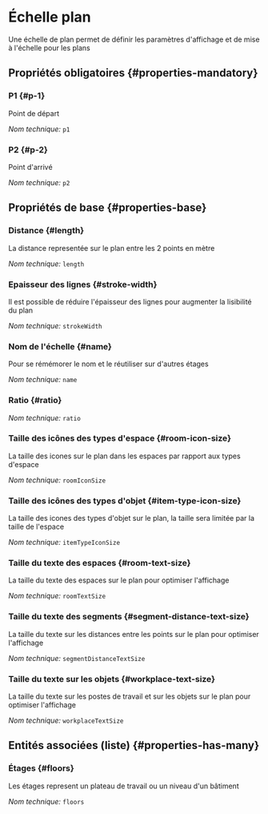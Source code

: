 # Échelle plan
<!--- THIS FILE IS GENERATED PLEASE DO NOT EDIT IT DIRECTLY --->

Une échelle de plan permet de définir les paramètres d'affichage et de mise à l'échelle pour les plans

<OH code="mapScale"/>




## Propriétés obligatoires {#properties-mandatory}
    
### P1 {#p-1}

Point de départ

*Nom technique:* ```p1```
<PH code="mapScale:p1"/>

### P2 {#p-2}

Point d'arrivé

*Nom technique:* ```p2```
<PH code="mapScale:p2"/>

    


## Propriétés de base {#properties-base}
    
### Distance {#length}

La distance representée sur le plan entre les 2 points en mètre

*Nom technique:* ```length```
<PH code="mapScale:length"/>

### Epaisseur des lignes {#stroke-width}

Il est possible de réduire l'épaisseur des lignes pour augmenter la lisibilité du plan

*Nom technique:* ```strokeWidth```
<PH code="mapScale:strokeWidth"/>

### Nom de l'échelle {#name}

Pour se rémémorer le nom et le réutiliser sur d'autres étages

*Nom technique:* ```name```
<PH code="mapScale:name"/>

### Ratio {#ratio}



*Nom technique:* ```ratio```
<PH code="mapScale:ratio"/>

### Taille des icônes des types d'espace {#room-icon-size}

La taille des icones sur le plan dans les espaces par rapport aux types d'espace

*Nom technique:* ```roomIconSize```
<PH code="mapScale:roomIconSize"/>

### Taille des icônes des types d'objet {#item-type-icon-size}

La taille des icones des types d'objet sur le plan, la taille sera limitée par la taille de l'espace

*Nom technique:* ```itemTypeIconSize```
<PH code="mapScale:itemTypeIconSize"/>

### Taille du texte des espaces {#room-text-size}

La taille du texte des espaces sur le plan pour optimiser l'affichage

*Nom technique:* ```roomTextSize```
<PH code="mapScale:roomTextSize"/>

### Taille du texte des segments {#segment-distance-text-size}

La taille du texte sur les distances entre les points sur le plan pour optimiser l'affichage

*Nom technique:* ```segmentDistanceTextSize```
<PH code="mapScale:segmentDistanceTextSize"/>

### Taille du texte sur les objets {#workplace-text-size}

La taille du texte sur les postes de travail et sur les objets sur le plan pour optimiser l'affichage

*Nom technique:* ```workplaceTextSize```
<PH code="mapScale:workplaceTextSize"/>

    



## Entités associées (liste) {#properties-has-many}

### Étages {#floors}

Les étages represent un plateau de travail ou un niveau d'un bâtiment

*Nom technique:* ```floors```
<PH code="mapScale:floors"/>




